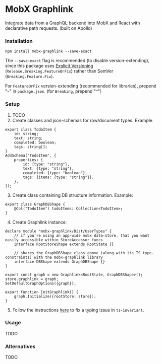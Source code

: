 # MobX Graphlink

Integrate data from a GraphQL backend into MobX and React with declarative path requests. (built on Apollo)

### Installation

```
npm install mobx-graphlink --save-exact
```

The `--save-exact` flag is recommended (to disable version-extending), since this package uses [Explicit Versioning](https://medium.com/sapioit/why-having-3-numbers-in-the-version-name-is-bad-92fc1f6bc73c) (`Release.Breaking.FeatureOrFix`) rather than SemVer (`Breaking.Feature.Fix`).

For `FeatureOrFix` version-extending (recommended for libraries), prepend "`~`" in `package.json`. (for `Breaking`, prepend "`^`")

### Setup

1) TODO
2) Create classes and json-schemas for row/document types. Example:
```
export class TodoItem {
	id: string;
	text: string;
	completed: boolean;
	tags: string[];
}
AddSchema("TodoItem", {
	properties: {
		id: {type: "string"},
		text: {type: "string"},
		completed: {type: "boolean"},
		tags: {items: {type: "string"}},
	},
});
```
3) Create class containing DB structure information. Example:
```
export class GraphDBShape {
	@Col("TodoItem") todoItems: Collection<TodoItem>;
}
```
4) Create Graphlink instance:
```
declare module "mobx-graphlink/Dist/UserTypes" {
	// if you're using an app-wide mobx data-store, that you want easily accessible within StoreAccessor funcs
	interface RootStoreShape extends RootState {}
	
	// shares the GraphDBShape class above (along with its TS type-constraints) with the mobx-graphlink library
	interface DBShape extends GraphDBShape {}
}

export const graph = new Graphlink<RootState, GraphDBShape>();
store.graphlink = graph;
SetDefaultGraphOptions({graph});

export function InitGraphlink() {
	graph.Initialize({rootStore: store});
}
```
5) Follow the instructions [here](https://github.com/apollographql/apollo-client/issues/7734#issuecomment-782587795) to fix a typing issue in `ts-invariant`.

### Usage

TODO

### Alternatives

TODO